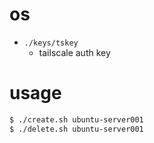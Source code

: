 # os

- `./keys/tskey`
  - tailscale auth key

# usage

```sh
$ ./create.sh ubuntu-server001
$ ./delete.sh ubuntu-server001
```
